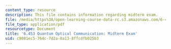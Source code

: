 ```yaml
---
content_type: resource
description: This file contains information regarding midterm exam.
file: /media/https%3A/open-learning-course-data-rc.s3.amazonaws.com/6-453-quantum-optical-communication-fall-2016/c9081ec5764c7d2a8a138ffcdfb025b3_MIT6_453F16_Midterm.pdf
file_type: application/pdf
resourcetype: Document
title: '6.453 Quantum Optical Communication: Midterm Exam'
uid: c9081ec5-764c-7d2a-8a13-8ffcdfb025b3
---
```

